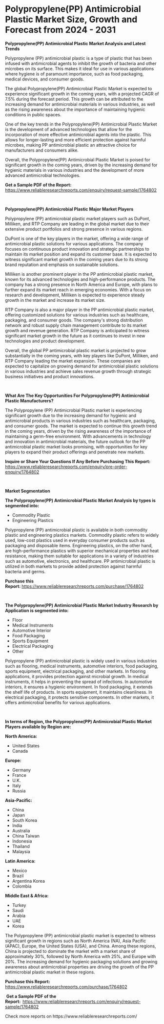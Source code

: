 <p><h1>Polypropylene(PP) Antimicrobial Plastic Market Size, Growth and Forecast from 2024 - 2031</h1></p><p><strong>Polypropylene(PP) Antimicrobial Plastic Market Analysis and Latest Trends</strong></p>
<p><p>Polypropylene (PP) antimicrobial plastic is a type of plastic that has been infused with antimicrobial agents to inhibit the growth of bacteria and other microbes on its surface. This makes it ideal for use in various applications where hygiene is of paramount importance, such as food packaging, medical devices, and consumer goods.</p><p>The global Polypropylene(PP) Antimicrobial Plastic Market is expected to experience significant growth in the coming years, with a projected CAGR of 7.5% during the forecast period. This growth can be attributed to the increasing demand for antimicrobial materials in various industries, as well as the rising awareness about the importance of maintaining hygienic conditions in public spaces.</p><p>One of the key trends in the Polypropylene(PP) Antimicrobial Plastic Market is the development of advanced technologies that allow for the incorporation of more effective antimicrobial agents into the plastic. This allows for longer-lasting and more efficient protection against harmful microbes, making PP antimicrobial plastic an attractive choice for manufacturers and consumers alike.</p><p>Overall, the Polypropylene(PP) Antimicrobial Plastic Market is poised for significant growth in the coming years, driven by the increasing demand for hygienic materials in various industries and the development of more advanced antimicrobial technologies.</p></p>
<p><strong>Get a Sample PDF of the Report:&nbsp;</strong> <a href="https://www.reliableresearchreports.com/enquiry/request-sample/1764802">https://www.reliableresearchreports.com/enquiry/request-sample/1764802</a></p>
<p>&nbsp;</p>
<p><strong>Polypropylene(PP) Antimicrobial Plastic Major Market Players</strong></p>
<p><p>Polypropylene (PP) antimicrobial plastic market players such as DuPont, Milliken, and RTP Company are leading in the global market due to their extensive product portfolios and strong presence in various regions.</p><p>DuPont is one of the key players in the market, offering a wide range of antimicrobial plastic solutions for various applications. The company focuses on continuous product innovation and strategic partnerships to maintain its market position and expand its customer base. It is expected to witness significant market growth in the coming years due to its strong brand reputation and emphasis on sustainable solutions.</p><p>Milliken is another prominent player in the PP antimicrobial plastic market, known for its advanced technologies and high-performance products. The company has a strong presence in North America and Europe, with plans to further expand its market reach in emerging economies. With a focus on research and development, Milliken is expected to experience steady growth in the market and increase its market size.</p><p>RTP Company is also a major player in the PP antimicrobial plastic market, offering customized solutions for various industries such as healthcare, packaging, and consumer goods. The company's strong distribution network and robust supply chain management contribute to its market growth and revenue generation. RTP Company is anticipated to witness significant market growth in the future as it continues to invest in new technologies and product development.</p><p>Overall, the global PP antimicrobial plastic market is projected to grow substantially in the coming years, with key players like DuPont, Milliken, and RTP Company leading the market expansion. These companies are expected to capitalize on growing demand for antimicrobial plastic solutions in various industries and achieve sales revenue growth through strategic business initiatives and product innovations.</p></p>
<p>&nbsp;</p>
<p><strong>What Are The Key Opportunities For Polypropylene(PP) Antimicrobial Plastic Manufacturers?</strong></p>
<p><p>The Polypropylene (PP) Antimicrobial Plastic market is experiencing significant growth due to the increasing demand for hygienic and antimicrobial products in various industries such as healthcare, packaging, and consumer goods. The market is expected to continue this growth trend in the coming years, driven by the rising awareness of the importance of maintaining a germ-free environment. With advancements in technology and innovation in antimicrobial materials, the future outlook for the PP antimicrobial plastic market looks promising, with opportunities for key players to expand their product offerings and penetrate new markets.</p></p>
<p><strong>Inquire or Share Your Questions If Any Before Purchasing This Report:</strong> <a href="https://www.reliableresearchreports.com/enquiry/pre-order-enquiry/1764802">https://www.reliableresearchreports.com/enquiry/pre-order-enquiry/1764802</a></p>
<p>&nbsp;</p>
<p><strong>Market Segmentation</strong></p>
<p><strong>The Polypropylene(PP) Antimicrobial Plastic Market Analysis by types is segmented into:</strong></p>
<p><ul><li>Commodity Plastic</li><li>Engineering Plastics</li></ul></p>
<p><p>Polypropylene (PP) antimicrobial plastic is available in both commodity plastic and engineering plastics markets. Commodity plastic refers to widely used, low-cost plastics used in everyday consumer products such as packaging and disposable items. Engineering plastics, on the other hand, are high-performance plastics with superior mechanical properties and heat resistance, making them suitable for applications in a variety of industries such as automotive, electronics, and healthcare. PP antimicrobial plastic is utilized in both markets to provide added protection against harmful bacteria and germs.</p></p>
<p><strong>Purchase this Report:&nbsp;</strong><a href="https://www.reliableresearchreports.com/purchase/1764802">https://www.reliableresearchreports.com/purchase/1764802</a></p>
<p>&nbsp;</p>
<p><strong>The Polypropylene(PP) Antimicrobial Plastic Market Industry Research by Application is segmented into:</strong></p>
<p><ul><li>Floor</li><li>Medical Instruments</li><li>Automotive Interior</li><li>Food Packaging</li><li>Sports Equipment</li><li>Electrical Packaging</li><li>Other</li></ul></p>
<p><p>Polypropylene (PP) antimicrobial plastic is widely used in various industries such as flooring, medical instruments, automotive interiors, food packaging, sports equipment, electrical packaging, and other markets. In flooring applications, it provides protection against microbial growth. In medical instruments, it helps in preventing the spread of infections. In automotive interiors, it ensures a hygienic environment. In food packaging, it extends the shelf life of products. In sports equipment, it maintains cleanliness. In electrical packaging, it protects sensitive components. In other markets, it offers antimicrobial benefits for various applications.</p></p>
<p>&nbsp;</p>
<p><strong>In terms of Region, the Polypropylene(PP) Antimicrobial Plastic Market Players available by Region are:</strong></p>
<p>
    <p> <strong> North America: </strong>
        <ul>
            <li>United States</li>
            <li>Canada</li>
        </ul>
        </p> 
    <p> <strong> Europe: </strong>
        <ul>
            <li>Germany</li>
            <li>France</li>
            <li>U.K.</li>
            <li>Italy</li>
            <li>Russia</li>
        </ul>
        </p> 
    <p> <strong> Asia-Pacific: </strong>
        <ul>
            <li>China</li>
            <li>Japan</li>
            <li>South Korea</li>
            <li>India</li>
            <li>Australia</li>
            <li>China Taiwan</li>
            <li>Indonesia</li>
            <li>Thailand</li>
            <li>Malaysia</li>
        </ul>
        </p> 
    <p> <strong> Latin America: </strong>
        <ul>
            <li>Mexico</li>
            <li>Brazil</li>
            <li>Argentina Korea</li>
            <li>Colombia</li>
        </ul>
        </p> 
    <p> <strong> Middle East & Africa: </strong>
        <ul>
            <li>Turkey</li>
            <li>Saudi</li>
            <li>Arabia</li>
            <li>UAE</li>
            <li>Korea</li>
        </ul>
    </p>
    </p>
<p><p>The Polypropylene (PP) antimicrobial plastic market is expected to witness significant growth in regions such as North America (NA), Asia Pacific (APAC), Europe, the United States (USA), and China. Among these regions, China is projected to dominate the market with a market share of approximately 30%, followed by North America with 25%, and Europe with 20%. The increasing demand for hygienic packaging solutions and growing awareness about antimicrobial properties are driving the growth of the PP antimicrobial plastic market in these regions.</p></p>
<p><strong>Purchase this Report: </strong><a href="https://www.reliableresearchreports.com/purchase/1764802">https://www.reliableresearchreports.com/purchase/1764802</a></p>
<p>&nbsp;<strong>Get a Sample PDF of the Report:&nbsp;&nbsp;</strong><a href="https://www.reliableresearchreports.com/enquiry/request-sample/1764802">https://www.reliableresearchreports.com/enquiry/request-sample/1764802</a></p>
<p><strong></strong></p>
<p>Check more reports on https://www.reliableresearchreports.com/</p>